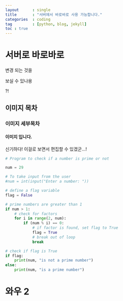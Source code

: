 ```yaml
---
layout      : single
title       : "서버에서 바로바로 사용 가능합니다."
categories  : coding
tag         : [python, blog, jekyll] 
toc : true
---
```

# 서버로 바로바로

변경 되는 것을

보실 수 있나용

?!
## 이미지 목차
### 이미지 세부목차
#### 이미지 입니다.


신기하다! 이걸로 보면서 편집할 수 있겠군...!
```python
# Program to check if a number is prime or not

num = 29

# To take input from the user
#num = int(input("Enter a number: "))

# define a flag variable
flag = False

# prime numbers are greater than 1
if num > 1:
    # check for factors
    for i in range(2, num):
        if (num % i) == 0:
            # if factor is found, set flag to True
            flag = True
            # break out of loop
            break

# check if flag is True
if flag:
    print(num, "is not a prime number")
else:
    print(num, "is a prime number")
```
# 와우 2